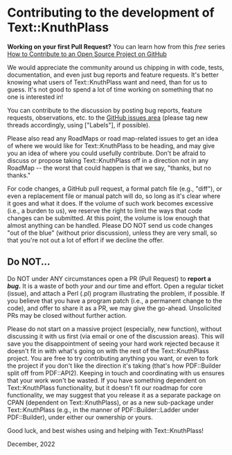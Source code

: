 # Contributing to the development of Text::KnuthPlass

**Working on your first Pull Request?** You can learn how from this *free* series [How to Contribute to an Open Source Project on GitHub](https://kcd.im/pull-request) 

We would appreciate the community around us chipping in with code, tests,
documentation, and even just bug reports and feature requests. It's better
knowing what users of Text::KnuthPlass want and need, than for us to guess. It's
not good to spend a lot of time working on something that no one is interested
in!

You can contribute to the discussion by posting bug reports, feature requests, 
observations, etc. to the [GitHub issues area](https://github.com/PhilterPaper/Text-KnuthPlass/issues?q=is%3Aissue+sort%3Aupdated-desc "issues")
(please tag new threads accordingly, using ["Labels"], if possible).

Please also read any RoadMaps or road map-related issues to get an idea of 
where we would like for 
Text::KnuthPlass to be heading, and may give you an idea of where you could
usefully contribute. Don't be afraid to discuss or propose taking Text::KnuthPlass
off in a direction not in any RoadMap -- the worst that could happen is that
we say, "thanks, but no thanks."

For code changes, a GitHub pull request, a formal patch file (e.g., "diff"), or 
even a replacement file or manual patch will do, so long as it's clear where it 
goes and what it does. If the volume of such work becomes excessive (i.e., a 
burden to us), we reserve the right to limit the ways that code changes can be 
submitted. At this point, the volume is low enough that almost anything can be 
handled. Please DO NOT send us code changes "out of the blue" (without prior
discussion), unless they are very small, so that you're not out a lot of
effort if we decline the offer.

## Do NOT...

Do NOT under ANY circumstances open a PR (Pull Request) to **report a _bug_.** 
It is a waste of both _your_ and _our_ time and effort. Open a regular ticket
(issue), and attach a Perl (.pl) program illustrating the problem, if possible.
If you believe that you have a program patch (i.e., a permanent change to the
code), and offer to share it as a PR, we may give the go-ahead. Unsolicited PRs
may be closed without further action.

Please do not start on a massive project (especially, new function), without 
discussing it with us first (via email or one of the discussion areas). This 
will save you the disappointment of seeing your hard work rejected because it 
doesn't fit in with what's going on with the rest of the Text::KnuthPlass project. 
You are free to try contributing anything you want, or even to fork the project 
if you don't like the direction it's taking (that's how PDF::Builder split off 
from PDF::API2). Keeping in touch and coordinating with us ensures that your 
work won't be wasted. If you have something dependent on Text::KnuthPlass 
functionality, but it doesn't fit our roadmap for core functionality, we may 
suggest that you release it as a separate package on CPAN (dependent on 
Text::KnuthPlass), or as a new sub-package under Text::KnuthPlass (e.g., in the 
manner of PDF::Builder::Ladder under PDF::Builder), under either our ownership 
or yours.

Good luck, and best wishes using and helping with Text::KnuthPlass!

December, 2022
